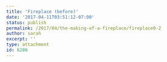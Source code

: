 ```yaml
---
title: 'Fireplace (before)'
date: '2017-04-11T03:51:12-07:00'
status: publish
permalink: /2017/04/the-making-of-a-fireplace/fireplace0-2
author: sarah
excerpt: ''
type: attachment
id: 6206
---
```

<!DOCTYPE html PUBLIC "-//W3C//DTD HTML 4.0 Transitional//EN" "http://www.w3.org/TR/REC-html40/loose.dtd">
<?xml encoding="UTF-8">
